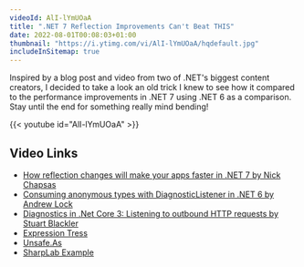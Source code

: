 ```yaml
---
videoId: AlI-lYmUOaA
title: ".NET 7 Reflection Improvements Can't Beat THIS"
date: 2022-08-01T00:08:03+01:00
thumbnail: "https://i.ytimg.com/vi/AlI-lYmUOaA/hqdefault.jpg"
includeInSitemap: true
---
```


Inspired by a blog post and video from two of .NET's biggest content creators, I decided to take a look an old trick I knew to see how it compared to the performance improvements in .NET 7 using .NET 6 as a comparison. Stay until the end for something really mind bending!

<!--more-->

{{< youtube id="AlI-lYmUOaA" >}}

## Video Links

- [How reflection changes will make your apps faster in .NET 7 by Nick Chapsas](https://www.youtube.com/watch?v=OukGS7s6bS4)
- [Consuming anonymous types with DiagnosticListener in .NET 6 by Andrew Lock](https://andrewlock.net/consuming-anonymous-types-with-diagnosticlistener-in-dotnet6/)
- [Diagnostics in .Net Core 3: Listening to outbound HTTP requests by Stuart Blackler](https://im5tu.io/article/2020/06/diagnostics-in-.net-core-3-listening-to-outbound-http-requests/#simplediagnosticlistenerobserver)
- [Expression Tress](https://docs.microsoft.com/en-us/dotnet/csharp/programming-guide/concepts/expression-trees/)
- [Unsafe.As](https://docs.microsoft.com/en-us/dotnet/api/system.runtime.compilerservices.unsafe.as?view=net-6.0)
- [SharpLab Example](https://bit.ly/3zlcx7Y)
